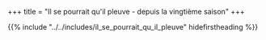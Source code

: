 +++
title = "Il se pourrait qu'il pleuve - depuis la vingtième saison"
+++

{{% include "../../includes/il_se_pourrait_qu_il_pleuve" hidefirstheading %}}
